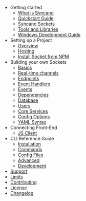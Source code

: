 - Getting started
  - [What is Syncano](/getting-started/what-is-syncano)
  - [Quickstart Guide](/getting-started/quickstart)
  - [Syncano Sockets](/getting-started/sockets)
  - [Tools and Libraries](/getting-started/intro)
  - [Windows Development Guide](/getting-started/windows)
- Setting up a Project
  - [Overview](/project/overview)
  - [Hosting](/project/hosting)
  - [Install Socket from NPM](/project/install-from-npm)
- Building your own Sockets
  - [Basics](/building-sockets/basics)
  - [Real-time channels](/building-sockets/real-time-channels)
  - [Endpoints](/building-sockets/endpoints)
  - [Event Handlers](/building-sockets/event-handlers)
  - [Events](/building-sockets/events)
  - [Dependencies](/building-sockets/dependencies)
  - [Database](/project/database)
  - [Users](/building-sockets/users)
  - [Core Services](/building-sockets/core-api)
  - [Config Options](/building-sockets/config-options)
  - [YAML Syntax](/building-sockets/yaml-syntax)
- Connecting Front-End
  - [JS Client](/client-lib-reference/installation)
- CLI Reference Guide
  - [Installation](/cli-reference/installation)
  - [Commands](/cli-reference/commands)
  - [Config Files](/cli-reference/config-files)
  - [Advanced](/cli-reference/advanced)
  - [Development](/cli-reference/development)
- [Support](/common/support)
- [Limits](/common/limits)
- [Contributing](/common/contributing)
- [License](/common/license)
- [Changelog](/common/changelog)
